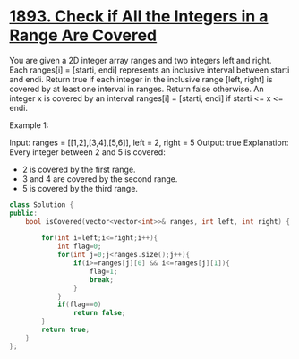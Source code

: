  # [1893. Check if All the Integers in a Range Are Covered](https://leetcode.com/problems/check-if-all-the-integers-in-a-range-are-covered/)

You are given a 2D integer array ranges and two integers left and right. Each ranges[i] = [starti, endi] represents an inclusive interval between starti and endi.
Return true if each integer in the inclusive range [left, right] is covered by at least one interval in ranges. Return false otherwise.
An integer x is covered by an interval ranges[i] = [starti, endi] if starti <= x <= endi.

Example 1:

Input: ranges = [[1,2],[3,4],[5,6]], left = 2, right = 5
Output: true
Explanation: Every integer between 2 and 5 is covered:
- 2 is covered by the first range.
- 3 and 4 are covered by the second range.
- 5 is covered by the third range.

```C++
class Solution {
public:
    bool isCovered(vector<vector<int>>& ranges, int left, int right) {
        
        for(int i=left;i<=right;i++){
            int flag=0;
            for(int j=0;j<ranges.size();j++){
                if(i>=ranges[j][0] && i<=ranges[j][1]){
                    flag=1;
                    break;
                }
            }
            if(flag==0)
                return false;
        }
        return true;
    }
};
```
 
